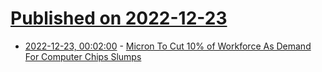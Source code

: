 # [Published on 2022-12-23](index.md)

* [2022-12-23, 00:02:00](https://slashdot.org/story/22/12/22/2238222/micron-to-cut-10-of-workforce-as-demand-for-computer-chips-slumps?utm_source=rss1.0mainlinkanon&utm_medium=feed) - [Micron To Cut 10% of Workforce As Demand For Computer Chips Slumps](https://slashdot.org/story/22/12/22/2238222/micron-to-cut-10-of-workforce-as-demand-for-computer-chips-slumps?utm_source=rss1.0mainlinkanon&utm_medium=feed)
